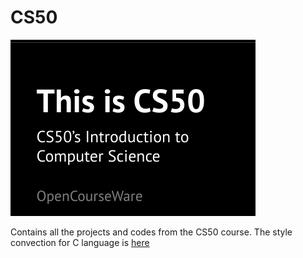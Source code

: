 # CS50

![This is CS50!](images/CS50.png)

Contains all the projects and codes from the CS50 course.
The style convection for C language is [here](https://cs50.readthedocs.io/style/c/)